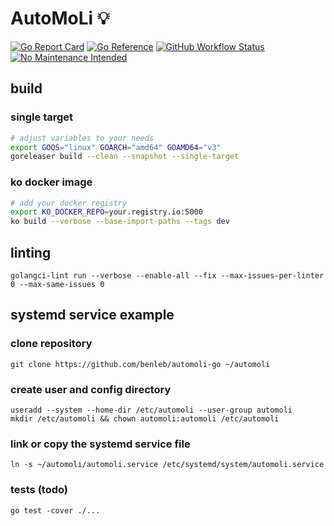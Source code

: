 # AutoMoLi 💡

[![Go Report Card](https://goreportcard.com/badge/github.com/benleb/automoli)](https://goreportcard.com/report/github.com/benleb/automoli) [![Go Reference](https://pkg.go.dev/badge/github.com/benleb/automoli.svg)](https://pkg.go.dev/github.com/benleb/automoli) [![GitHub Workflow Status](https://img.shields.io/github/workflow/status/benleb/automoli/build)](https://github.com/benleb/automoli/actions/workflows/build.yml) [![No Maintenance Intended](http://unmaintained.tech/badge.svg)](http://unmaintained.tech/)

## build

### single target

```bash
# adjust variables to your needs
export GOOS="linux" GOARCH="amd64" GOAMD64="v3"
goreleaser build --clean --snapshot --single-target
```

### ko docker image

```bash
# add your docker registry
export KO_DOCKER_REPO=your.registry.io:5000
ko build --verbose --base-import-paths --tags dev
```

## linting

`golangci-lint run --verbose --enable-all --fix --max-issues-per-linter 0 --max-same-issues 0`

## systemd service example

### clone repository

`git clone https://github.com/benleb/automoli-go ~/automoli`

### create user and config directory

`useradd --system --home-dir /etc/automoli --user-group automoli`  
`mkdir /etc/automoli && chown automoli:automoli /etc/automoli`

### link or copy the systemd service file

`ln -s ~/automoli/automoli.service /etc/systemd/system/automoli.service`

### tests (todo)

`go test -cover ./...`

